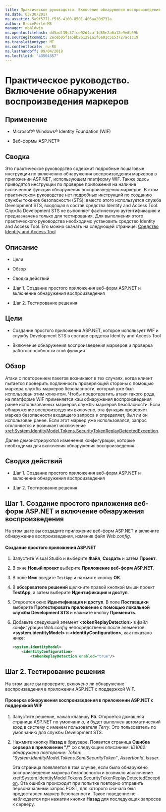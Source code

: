 ```yaml
---
title: Практическое руководство. Включение обнаружения воспроизведения маркеров
ms.date: 03/30/2017
ms.assetid: 5a9f5771-f5f6-4100-8501-406aa20d731a
author: BrucePerlerMS
manager: mbaldwin
ms.openlocfilehash: dd5adf39c37fce92d4caf1d85e2a6a12e9e6b59b
ms.sourcegitcommit: 2eceb05f1a5bb261291a1f6a91c5153727ac1c19
ms.translationtype: MT
ms.contentlocale: ru-RU
ms.lasthandoff: 09/04/2018
ms.locfileid: "43504357"
---
```

# <a name="how-to-enable-token-replay-detection"></a>Практическое руководство. Включение обнаружения воспроизведения маркеров
## <a name="applies-to"></a>Применение  
  
-   Microsoft® Windows® Identity Foundation (WIF)  
  
-   Веб-формы ASP.NET®  
  
## <a name="summary"></a>Сводка  
 Это практическое руководство содержит подробные пошаговые инструкции по включению обнаружения воспроизведения маркеров в приложении ASP.NET, использующем платформу WIF. Также здесь приводятся инструкции по проверке приложения на наличие включенной функции обнаружения воспроизведения маркеров. В этом практическом руководстве нет подробных инструкций по созданию службы токенов безопасности (STS); вместо этого используется служба Development STS, входящая в состав средства Identity and Access Tool. Служба Development STS не выполняет фактическую аутентификацию и предназначена только для тестирования. Для выполнения этого практического руководства необходимо установить средство Identity and Access Tool. Его можно скачать на следующей странице: [Средство Identity and Access Tool](https://go.microsoft.com/fwlink/?LinkID=245849)  
  
## <a name="contents"></a>Описание  
  
-   Цели  
  
-   Обзор  
  
-   Сводка действий  
  
-   Шаг 1. Создание простого приложения веб-форм ASP.NET и включение обнаружения воспроизведения  
  
-   Шаг 2. Тестирование решения  
  
## <a name="objectives"></a>Цели  
  
-   Создание простого приложения ASP.NET, которое использует WIF и службу Development STS в составе средства Identity and Access Tool  
  
-   Включение обнаружения воспроизведения маркеров и проверка работоспособности этой функции  
  
## <a name="overview"></a>Обзор  
 Атаки с повторением пакетов возникают в тех случаях, когда клиент пытается проверить подлинность проверяющей стороны с помощью маркера службы маркеров безопасности, который уже был использован этим клиентом. Чтобы предотвратить атаки такого рода, на платформе WIF применяется кэш обнаружения воспроизведения ранее использованных маркеров службы маркеров безопасности. Если обнаружение воспроизведения включено, эта функция проверяет маркер безопасности входящего запроса и определяет, был ли он использован ранее. Если этот маркер уже использовался, запрос отклоняется и возникает исключение <xref:System.IdentityModel.Tokens.SecurityTokenReplayDetectedException>.  
  
 Далее демонстрируются изменения конфигурации, которые необходимы для включения обнаружения воспроизведения.  
  
## <a name="summary-of-steps"></a>Сводка действий  
  
-   Шаг 1. Создание простого приложения веб-форм ASP.NET и включение обнаружения воспроизведения  
  
-   Шаг 2. Тестирование решения  
  
## <a name="step-1--create-a-simple-aspnet-web-forms-application-and-enable-replay-detection"></a>Шаг 1. Создание простого приложения веб-форм ASP.NET и включение обнаружения воспроизведения  
 На этом шаге вы создадите приложение веб-форм ASP.NET и включите обнаружение воспроизведения, изменив файл *Web.config*.  
  
#### <a name="to-create-a-simple-aspnet-application"></a>Создание простого приложения ASP.NET  
  
1.  Запустите Visual Studio и выберите **Файл**, **Создать** и затем **Проект**.  
  
2.  В окне **Новый проект** выберите **Приложение веб-форм ASP.NET**.  
  
3.  В поле **Имя** введите `TestApp` и нажмите кнопку **ОК**.  
  
4.  В **обозревателе решений** щелкните правой кнопкой мыши проект **TestApp**, а затем выберите **Идентификация и доступ**.  
  
5.  Откроется окно **Идентификация и доступ**. В поле **Поставщики** выберите **Протестировать приложение с помощью локальной службы Development STS** и нажмите кнопку **Применить**.  
  
6.  Добавьте следующий элемент **\<tokenReplayDetection>** в файл конфигурации *Web.config* непосредственно после элементов **\<system.identityModel>** и **\<identityConfiguration>**, как показано ниже:  
  
    ```xml  
    <system.identityModel>  
        <identityConfiguration>  
            <tokenReplayDetection enabled="true"/>  
    ```  
  
## <a name="step-2--test-your-solution"></a>Шаг 2. Тестирование решения  
 На этом шаге вы проверите, включено ли обнаружение воспроизведения в приложении ASP.NET с поддержкой WIF.  
  
#### <a name="to-test-your-wif-enabled-aspnet-application-for-replay-detection"></a>Проверка обнаружения воспроизведения в приложении ASP.NET с поддержкой WIF  
  
1.  Запустите решение, нажав клавишу **F5**. Откроется домашняя страница ASP.NET по умолчанию, и будет выполнен автоматический вход в систему с именем пользователя *Terry*. Это пользователь по умолчанию для службы Development STS.  
  
2.  Нажмите кнопку **Назад** в браузере. Появится страница **Ошибка сервера в приложении "/"** со следующим описанием: *ID1062: обнаружено повторение: Token: "System.IdentityModel.Tokens.SamlSecurityToken"*, *AssertionId*, *Issuer*.  
  
     Эта страница появляется в том случае, если было обнаружено воспроизведение маркера безопасности и возникло исключение <xref:System.IdentityModel.Tokens.SecurityTokenReplayDetectedException>. Эта ошибка происходит при попытке повторно отправить первоначальный запрос POST, для которого сначала был предоставлен маркер безопасности. Такое поведение не наблюдается при нажатии кнопки **Назад** для последующих запросов к серверу.
